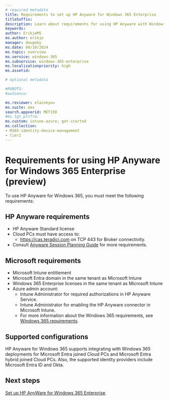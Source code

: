 ```yaml
---
# required metadata
title: Requirements to set up HP Anyware for Windows 365 Enterprise
titleSuffix:
description: Learn about requirements for using HP Anyware with Windows 365 Enterprise.
keywords:
author: ErikjeMS  
ms.author: erikje
manager: dougeby
ms.date: 04/10/2024
ms.topic: overview
ms.service: windows-365
ms.subservice: windows-365-enterprise
ms.localizationpriority: high
ms.assetid: 

# optional metadata

#ROBOTS:
#audience:

ms.reviewer: elaineyou    
ms.suite: ems
search.appverid: MET150
#ms.tgt_pltfrm:
ms.custom: intune-azure; get-started
ms.collection:
- M365-identity-device-management
- tier2
---
```


# Requirements for using HP Anyware for Windows 365 Enterprise (preview)

To use HP Anyware for Windows 365, you must meet the following requirements:

## HP Anyware requirements

- HP Anyware Standard license
- Cloud PCs must have access to:
  - https://cas.teradici.com on TCP 443 for Broker connectivity.
- Consult [Anyware Session Planning Guide](https://www.teradici.com/web-help/pcoip/session_planning_guide/2023.12/network/network_requirements/) for more requirements.

## Microsoft requirements

- Microsoft Intune entitlement
- Microsoft Entra domain in the same tenant as Microsoft Intune
- Windows 365 Enterprise licenses in the same tenant as Microsoft Intune
- Azure admin account:
  - Intune Administrator for required authorizations in HP Anyware Service.
  - Intune Administrator for enabling the HP Anyware connector in Microsoft Intune.
  - For more information about the Windows 365 requirements, see [Windows 365 requirements](requirements.md).

## Supported configurations

HP Anyware for Windows 365 supports integrating with Windows 365 deployments for Microsoft Entra joined Cloud PCs and Microsoft Entra hybrid joined Cloud PCs. Also, the supported identity providers include Microsoft Entra ID and Okta. 

<!-- ########################## -->
## Next steps

[Set up HP AnyWare for Windows 365 Enterprise](hp-anyware-set-up.md).
